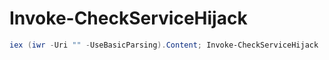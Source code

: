 # Invoke-CheckServiceHijack

```powershell
iex (iwr -Uri "" -UseBasicParsing).Content; Invoke-CheckServiceHijack
```